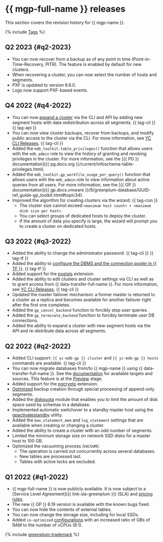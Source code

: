 # {{ mgp-full-name }} releases

This section covers the revision history for {{ mgp-name }}.

{% include [Tags](../_includes/mdb/release-notes-tags.md) %}

## Q2 2023 {#q2-2023}

* You can now recover from a backup as of any point in time (Point-in-Time-Recovery, PITR). The feature is enabled by default for new clusters.
* When recovering a cluster, you can now select the number of hosts and segments.
* PXF is updated to version 6.6.0.
* Logs now support PXF-based events.

## Q4 2022 {#q4-2022}

* You can now [expand a cluster](operations/hosts/cluster-expand.md) via the CLI and API by adding new segment hosts with data redistribution across all segments. {{ tag-cli }} {{ tag-api }}
* You can now view cluster backups, recover from backups, and modify public access to the cluster via the CLI. For more information, see [YC CLI Releases](../cli/release-notes.md#version0.100.0). {{ tag-cli }}
* Added the `mdb_toolkit.table_privileges()` function that allows users with the `mdb_admin` role to view the history of granting and revoking privileges in the cluster. For more information, see the [{{ PG }} documentation]({{ pg.docs.org }}/current/infoschema-table-privileges.html).
* Added the `mdb_toolkit.gp_workfile_usage_per_query()` function that allows users with the `mdb_admin` role to view information about active queries from all users. For more information, see the [{{ GP }} documentation]({{ gp.docs.vmware }}/6/greenplum-database/GUID-ref_guide-gp_toolkit.html#topic34).
* Improved the algorithm for creating clusters via the wizard: {{ tag-con }}
   * The cluster size cannot exceed `<maximum host count> × <maximum disk size per host>`.
   * You can select groups of dedicated hosts to deploy the cluster.
   * If the amount of data you specify is large, the wizard will prompt you to create a cluster on dedicated hosts.

## Q3 2022 {#q3-2022}

* Added the ability to change the administrator password. {{ tag-cli }} {{ tag-tf }}
* Added the ability to [configure the DBMS and the connection pooler in {{ TF }}](https://github.com/yandex-cloud/terraform-provider-yandex/blob/master/CHANGELOG.md#0770-july-27-2022). {{ tag-tf }}
* Added support for the [postgis](https://docs.vmware.com/en/VMware-Tanzu-Greenplum/5/greenplum-database/GUID-ref_guide-extensions-postGIS.html) extension.
* Added the ability to edit clusters and cluster settings via CLI as well as to grant access from {{ data-transfer-full-name }}. For more information, see [YC CLI Releases](../cli/release-notes.md#version0.94.0). {{ tag-cli }}
* Updated the master failover mechanism: a former master is returned to a cluster as a replica and becomes available for another failover right after the first one completes.
* Added the `gp_cancel_backend` function to forcibly stop user queries.
* Added the `gp_terminate_backend` function to forcibly terminate user DB connections.
* Added the ability to expand a cluster with new segment hosts via the API and re-distribute data across all segments.

## Q2 2022 {#q2-2022}

* Added CLI support: `{{ yc-mdb-gp }} cluster` and `{{ yc-mdb-gp }} hosts` commands are available. {{ tag-cli }}
* You can now migrate databases from/to {{ mgp-name }} using {{ data-transfer-full-name }}. See the [documentation](../data-transfer/concepts/index.md#connectivity-matrix) for available targets and sources. This feature is at the [Preview](../data-transfer/concepts/index.md#greenplum) stage.
* Added support for the [pgcrypto](https://gpdb.docs.pivotal.io/6-9/ref_guide/modules/pgcrypto.html) extension.
* [Optimized](https://github.com/wal-g/wal-g/pull/1257) backup creation through special processing of append-only segments.
* Added the [diskquota](https://gpdb.docs.pivotal.io/6-19/ref_guide/modules/diskquota.html) module that enables you to limit the amount of disk space used by schemas in a database.
* Implemented automatic switchover to a standby master host using the [gpactivatestandby](https://gpdb.docs.pivotal.io/6-3/utility_guide/ref/gpactivatestandby.html) utility.
* Added the `max_statement_mem` and `log_statement` settings that are available when creating or changing a cluster.
* Added the ability to create a cluster with an odd number of segments.
* Limited the minimum storage size on network SSD disks for a master host to 100 GB.
* Optimized the vacuuming process (`VACUUM`):
   * The operation is carried out concurrently across several databases.
   * New tables are processed last.
   * Tables with active locks are excluded.

## Q1 2022 {#q1-2022}

* {{ mgp-full-name }} is now publicly available. It is now subject to a [Service Level Agreement]({{ link-sla-greenplum }}) (SLA) and [pricing rules](pricing/index.md).
* The new {{ GP }} 6.19 version is available with the known bugs fixed.
* You can now hide the contents of external tables.
* You can now change the storage size, including for local SSDs.
* Added `io-optimized` [configurations](concepts/instance-types.md) with an increased ratio of GBs of RAM to the number of vCPUs (8:1).

{% include [greenplum-trademark](../_includes/mdb/mgp/trademark.md) %}
